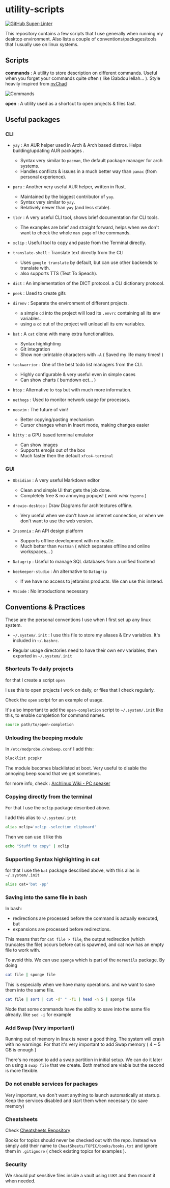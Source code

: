 # utility-scripts

[![GitHub Super-Linter](https://github.com/saief1999/utility-scripts/actions/workflows/linter.yml/badge.svg)](https://github.com/marketplace/actions/super-linter)

This repository contains a few scripts that I use generally when running my desktop environment. Also lists a couple of conventions/packages/tools that I usually use on linux systems.

## Scripts  

**commands** : A utility to store description on different commands. Useful when you forget your commands quite often ( like l3abdou lellah... ). Style heavily inspired from [nvChad](https://nvchad.com/)

![Commands](resources/commands.png)

**open** : A utility used as a shortcut to open projects & files fast.

## Useful packages

### CLI

- `yay` : An AUR helper used in Arch & Arch based distros. Helps building/updating AUR packages .
  - Syntax very similar to `pacman`, the default package manager for arch systems.
  - Handles conflicts & issues in a much better way than `pamac` (from personal experience).

- `paru` : Another very useful AUR helper, written in Rust.
  - Maintained by the biggest contributor of `yay`.
  - Syntax very similar to `yay`.
  - Relatively newer than `yay` (and less stable).

- `tldr` : A very useful CLI tool, shows brief documentation for CLI tools.
  - The examples are brief and straight forward, helps when we don't want to check the whole `man page` of the commands.

- `xclip` : Useful tool to copy and paste from the Terminal directly.

- `translate-shell` : Translate text directly from the CLI
  - Uses `google translate` by default, but can use other backends to translate with.
  - also supports TTS (Text To Speach).

- `dict` : An implementation of the DICT protocol. a CLI dictionary protocol.

- `peek` : Used to create gifs

- `direnv` : Separate the environment of different projects.
  - a simple `cd` into the project will load its `.envrc` containing all its env variables.
  - using a `cd` out of the project will unload all its env variables.

- `bat` : A `cat` clone with many extra functionalities.
  - Syntax highlighting
  - Git integration
  - Show non-printable characters with `-A` ( Saved my life many times! )

- `taskwarrior` : One of the best todo list managers from the CLI.
  - Highly configurable & very useful even in simple cases
  - Can show charts ( burndown ect... )

- `btop` : Alternative to `top` but with much more information.

- `nethogs` : Used to monitor network usage for processes.

- `neovim` : The future of vim!
  - Better copying/pasting mechanism
  - Cursor changes when in Insert mode, making changes easier

- `kitty` : a GPU based terminal emulator
  - Can show images
  - Supports emojis out of the box
  - Much faster then the default `xfce4-terminal`

### GUI

- `Obsidian` : A very useful Markdown editor
  - Clean and simple UI that gets the job done.
  - Completely free & no annoying popups! ( *wink* *wink* `typora` )

- `drawio-desktop` : Draw Diagrams for architectures offline.
  - Very useful when we don't have an internet connection, or when we don't want to use the web version.

- `Insomnia` : An API design platform
  - Supports offline development with no hustle.
  - Much better than `Postman` ( which separates offline and online workspaces... )

- `Datagrip` : Useful to manage SQL databases from a unified frontend

- `beekeeper-studio` : An alternative to `Datagrip`
  - If we have no access to jetbrains products. We can use this instead.

- `VScode` : No introductions necessary

## Conventions & Practices

These are the personal conventions I use when I first set up any linux system.

- `~/.system/.init` : I use this file to store my aliases & Env variables. It's included in `~/.bashrc`.

- Regular usage directories need to have their own env variables, then exported in `~/.system/.init`

### Shortcuts To daily projects

for that I create a script `open`

I use this to open projects I work on daily, or files that I check regularly.

Check the `open` script for an example of usage.

It's also important to add the `open-completion` script to `~/.system/.init` like this, to enable completion for command names.

```bash
source path/to/open-completion
```

### Unloading the beeping module

In `/etc/modprobe.d/nobeep.conf` I add this:

```bash
blacklist pcspkr
```

The module becomes blacklisted at boot. Very useful to disable the annoying beep sound that we get sometimes.

for more info, check : [Archlinux Wiki - PC speaker](https://wiki.archlinux.org/title/PC_speaker)

### Copying directly from the terminal

For that I use the `xclip` package described above.

I add this alias to `~/.system/.init`

```bash
alias xclip='xclip -selection clipboard'
```

Then we can use it like this

```bash
echo "Stuff to copy" | xclip
```

### Supporting Syntax highlighting in cat

for that I use the `bat` package described above, with this alias in `~/.system/.init`

```bash
alias cat='bat -pp'
```

### Saving into the same file in bash

In bash:

- redirections are processed before the command is actually executed, but
- expansions are processed before redirections.

This means that for `cat file > file`, the output redirection (which truncates the file) occurs before cat is spawned, and cat now has an empty file to work with.

To avoid this. We can use `sponge` which is part of the `moreutils` package. By doing

```bash
cat file | sponge file
```

This is especially when we have many operations. and we want to save them into the same file.

```bash
cat file | sort | cut -d" " -f1 | head -n 5 | sponge file
```

Node that some commands have the ability to save into the same file already. like `sed -i` for example

### Add Swap (Very important)

Running out of memory in linux is never a good thing. The system will crash with no warnings. For that it's very important to add Swap memory ( 4 ~ 5 GB is enough )

There's no reason to add a swap partition in initial setup. We can do it later on using a `swap file` that we create. Both method are viable but the second is more flexible.

### Do not enable services for packages

Very important, we don't want anything to launch automatically at startup. Keep the services disabled and start them when necessary (to save memory)

### Cheatsheets

Check [Cheatsheets Repository](https://github.com/Saief1999/CheatSheets)

Books for topics should never be checked out with the repo. Instead we simply add their name to `CheatSheets/TOPIC/books/books.txt` and ignore them in `.gitignore` ( check existing topics for examples ).

### Security

We should put sensitive files inside a vault using `LUKS` and then mount it when needed.
